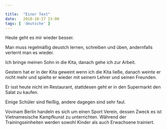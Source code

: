 ```yaml
---

title:  "Einer Text"
date:   2018-10-17 23:00
tags: [ 'deutsche' ]
---
```


Heute geht es mir wieder besser.

Man muss regelmäßig deustch lernen, schreiben und üben, andernfalls verlernt man es wieder.

Ich bringe meinen Sohn in die Kita, danach gehe ich zur Arbeit.

Gestern hat er in der Kita geweint wenn ich die Kita ließe, danach weinte er nicht mehr und spielte er wieder mit seinem Lehrer und seinen Freunden.

Er isst heute nicht im Restaurant, stattdesen geht er in den Supermarkt den Salat zu kaufen.

Einige Schüler sind fleißig, andere dagegen sind sehr faul.

Vovinam Berlin handeln es sich um einen Sport Verein, dessen Zweck es ist Vietnamesische Kampfkunst zu unterrichten. Während der Trainingseinheiten werden sowohl Kinder als auch Erwachsene trainiert.

